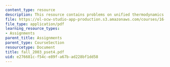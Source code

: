 ```yaml
---
content_type: resource
description: This resource contains problems on unified thermodynamics and ada95 programming.
file: https://ol-ocw-studio-app-production.s3.amazonaws.com/courses/16-01-unified-engineering-i-ii-iii-iv-fall-2005-spring-2006/e276681cf54ce89fa67bad228bf1dd58_fall_2003_pset4.pdf
file_type: application/pdf
learning_resource_types:
- Assignments
parent_title: Assignments
parent_type: CourseSection
resourcetype: Document
title: fall_2003_pset4.pdf
uid: e276681c-f54c-e89f-a67b-ad228bf1dd58
---
```

